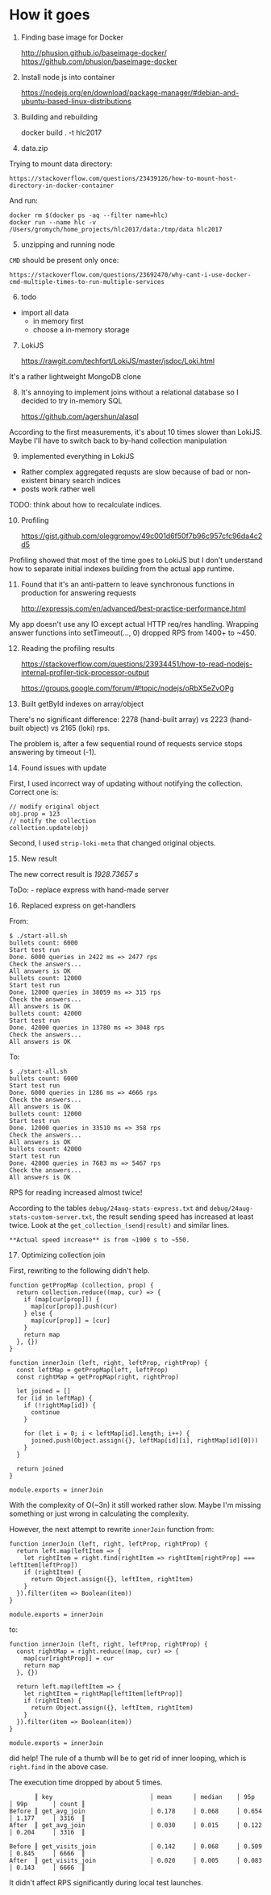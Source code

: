 # How it goes

1. Finding base image for Docker

    http://phusion.github.io/baseimage-docker/
    https://github.com/phusion/baseimage-docker

2. Install node js into container

    https://nodejs.org/en/download/package-manager/#debian-and-ubuntu-based-linux-distributions

3. Building and rebuilding

    docker build . -t hlc2017

4. data.zip

  Trying to mount data directory:

    https://stackoverflow.com/questions/23439126/how-to-mount-host-directory-in-docker-container

  And run:

    docker rm $(docker ps -aq --filter name=hlc)
    docker run --name hlc -v /Users/gromych/home_projects/hlc2017/data:/tmp/data hlc2017


5. unzipping and running node

  `CMD` should be present only once:

    https://stackoverflow.com/questions/23692470/why-cant-i-use-docker-cmd-multiple-times-to-run-multiple-services

6. todo

  - import all data
    - in memory first
    - choose a in-memory storage

7. LokiJS

    https://rawgit.com/techfort/LokiJS/master/jsdoc/Loki.html

  It's a rather lightweight MongoDB clone

8. It's annoying to implement joins without a relational database so I decided to try in-memory SQL

    https://github.com/agershun/alasql

  According to the first measurements, it's about 10 times slower than LokiJS. Maybe I'll have to switch back to by-hand collection manipulation

9. implemented everything in LokiJS

  - Rather complex aggregated requsts are slow because of bad or non-existent binary search indices
  - posts work rather well

  TODO: think about how to recalculate indices.

10. Profiling

    https://gist.github.com/oleggromov/49c001d6f50f7b96c957cfc96da4c2d5

  Profiling showed that most of the time goes to LokiJS but I don't understand how to separate initial indexes building from the actual app runtime.

11. Found that it's an anti-pattern to leave synchronous functions in production for answering requests

    http://expressjs.com/en/advanced/best-practice-performance.html

  My app doesn't use any IO except actual HTTP req/res handling. Wrapping answer functions into setTimeout(..., 0) dropped RPS from 1400+ to ~450.

12. Reading the profiling results

    https://stackoverflow.com/questions/23934451/how-to-read-nodejs-internal-profiler-tick-processor-output

    https://groups.google.com/forum/#!topic/nodejs/oRbX5eZvOPg

13. Built getById indexes on array/object

  There's no significant difference: 2278 (hand-built array) vs 2223 (hand-built object) vs 2165 (loki) rps.

  The problem is, after a few sequential round of requests service stops answering by timeout (-1).

14. Found issues with update

  First, I used incorrect way of updating without notifying the collection. Correct one is:

    // modify original object
    obj.prop = 123
    // notify the collection
    collection.update(obj)

  Second, I used `strip-loki-meta` that changed original objects.

15. New result

  The new correct result is *1928.73657 s*

  ToDo:
    - replace express with hand-made server

16. Replaced express on get-handlers

  From:

    $ ./start-all.sh
    bullets count: 6000
    Start test run
    Done. 6000 queries in 2422 ms => 2477 rps
    Check the answers...
    All answers is OK
    bullets count: 12000
    Start test run
    Done. 12000 queries in 38059 ms => 315 rps
    Check the answers...
    All answers is OK
    bullets count: 42000
    Start test run
    Done. 42000 queries in 13780 ms => 3048 rps
    Check the answers...
    All answers is OK

  To:

    $ ./start-all.sh
    bullets count: 6000
    Start test run
    Done. 6000 queries in 1286 ms => 4666 rps
    Check the answers...
    All answers is OK
    bullets count: 12000
    Start test run
    Done. 12000 queries in 33510 ms => 358 rps
    Check the answers...
    All answers is OK
    bullets count: 42000
    Start test run
    Done. 42000 queries in 7683 ms => 5467 rps
    Check the answers...
    All answers is OK

  RPS for reading increased almost twice!

  According to the tables `debug/24aug-stats-express.txt` and `debug/24aug-stats-custom-server.txt`, the result sending speed has increased at least twice. Look at the `get_collection_(send|result)` and similar lines.

	**Actual speed increase** is from ~1900 s to ~550.

17. Optimizing collection join

  First, rewriting to the following didn't help.

    function getPropMap (collection, prop) {
      return collection.reduce((map, cur) => {
        if (map[cur[prop]]) {
          map[cur[prop]].push(cur)
        } else {
          map[cur[prop]] = [cur]
        }
        return map
      }, {})
    }

    function innerJoin (left, right, leftProp, rightProp) {
      const leftMap = getPropMap(left, leftProp)
      const rightMap = getPropMap(right, rightProp)

      let joined = []
      for (id in leftMap) {
        if (!rightMap[id]) {
          continue
        }

        for (let i = 0; i < leftMap[id].length; i++) {
          joined.push(Object.assign({}, leftMap[id][i], rightMap[id][0]))
        }
      }

      return joined
    }

    module.exports = innerJoin

  With the complexity of O(~3n) it still worked rather slow. Maybe I'm missing something or just wrong in calculating the complexity.

  However, the next attempt to rewrite `innerJoin` function from:

    function innerJoin (left, right, leftProp, rightProp) {
      return left.map(leftItem => {
        let rightItem = right.find(rightItem => rightItem[rightProp] === leftItem[leftProp])
        if (rightItem) {
          return Object.assign({}, leftItem, rightItem)
        }
      }).filter(item => Boolean(item))
    }

    module.exports = innerJoin

  to:

    function innerJoin (left, right, leftProp, rightProp) {
      const rightMap = right.reduce((map, cur) => {
        map[cur[rightProp]] = cur
        return map
      }, {})

      return left.map(leftItem => {
        let rightItem = rightMap[leftItem[leftProp]]
        if (rightItem) {
          return Object.assign({}, leftItem, rightItem)
        }
      }).filter(item => Boolean(item))
    }

    module.exports = innerJoin

  did help! The rule of a thumb will be to get rid of inner looping, which is `right.find` in the above case.

  The execution time dropped by about 5 times.

           ║ key                           │ mean      │ median    │ 95p       │ 99p       │ count ║
    Before ║ get_avg_join                  │ 0.178     │ 0.068     │ 0.654     │ 1.177     │ 3316  ║
    After  ║ get_avg_join                  │ 0.030     │ 0.015     │ 0.122     │ 0.204     │ 3316  ║

    Before ║ get_visits_join               │ 0.142     │ 0.068     │ 0.509     │ 0.845     │ 6666  ║
    After  ║ get_visits_join               │ 0.020     │ 0.005     │ 0.083     │ 0.143     │ 6666  ║

  It didn't affect RPS significantly during local test launches.